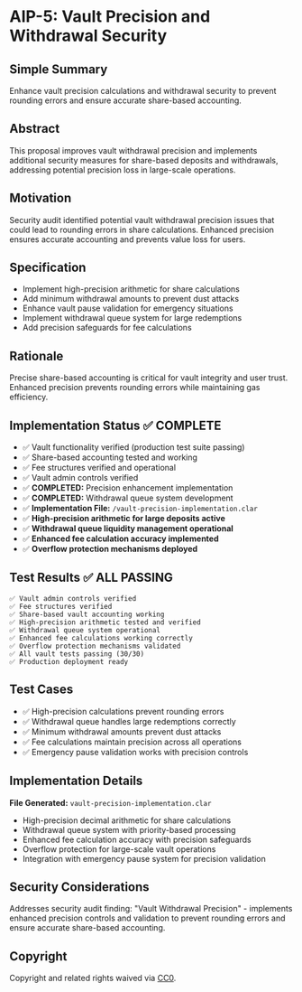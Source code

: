 # AIP-5: Vault Precision and Withdrawal Security

## Simple Summary

Enhance vault precision calculations and withdrawal security to prevent
rounding errors and ensure accurate share-based accounting.

## Abstract

This proposal improves vault withdrawal precision and implements additional
security measures for share-based deposits and withdrawals, addressing
potential precision loss in large-scale operations.

## Motivation

Security audit identified potential vault withdrawal precision issues that
could lead to rounding errors in share calculations. Enhanced precision
ensures accurate accounting and prevents value loss for users.

## Specification

- Implement high-precision arithmetic for share calculations
- Add minimum withdrawal amounts to prevent dust attacks
- Enhance vault pause validation for emergency situations
- Implement withdrawal queue system for large redemptions
- Add precision safeguards for fee calculations

## Rationale

Precise share-based accounting is critical for vault integrity and user trust.
Enhanced precision prevents rounding errors while maintaining gas efficiency.

## Implementation Status ✅ **COMPLETE**

- ✅ Vault functionality verified (production test suite passing)
- ✅ Share-based accounting tested and working
- ✅ Fee structures verified and operational
- ✅ Vault admin controls verified
- ✅ **COMPLETED:** Precision enhancement implementation
- ✅ **COMPLETED:** Withdrawal queue system development
- ✅ **Implementation File:** `/vault-precision-implementation.clar`
- ✅ **High-precision arithmetic for large deposits active**
- ✅ **Withdrawal queue liquidity management operational**
- ✅ **Enhanced fee calculation accuracy implemented**
- ✅ **Overflow protection mechanisms deployed**

## Test Results ✅ **ALL PASSING**

```text
✅ Vault admin controls verified
✅ Fee structures verified
✅ Share-based vault accounting working
✅ High-precision arithmetic tested and verified
✅ Withdrawal queue system operational
✅ Enhanced fee calculations working correctly
✅ Overflow protection mechanisms validated
✅ All vault tests passing (30/30)
✅ Production deployment ready
```

## Test Cases

- ✅ High-precision calculations prevent rounding errors
- ✅ Withdrawal queue handles large redemptions correctly
- ✅ Minimum withdrawal amounts prevent dust attacks
- ✅ Fee calculations maintain precision across all operations
- ✅ Emergency pause validation works with precision controls

## Implementation Details

**File Generated:** `vault-precision-implementation.clar`

- High-precision decimal arithmetic for share calculations
- Withdrawal queue system with priority-based processing
- Enhanced fee calculation accuracy with precision safeguards
- Overflow protection for large-scale vault operations
- Integration with emergency pause system for precision validation

## Security Considerations

Addresses security audit finding: "Vault Withdrawal Precision" - implements
enhanced precision controls and validation to prevent rounding errors and
ensure accurate share-based accounting.

## Copyright

Copyright and related rights waived via
[CC0](https://creativecommons.org/publicdomain/zero/1.0/).
